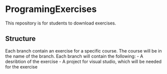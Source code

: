 # ProgramingExercises
This repository is for students to download exercises.

## Structure
Each branch contain an exercise for a specific course.
The course will be in the name of the branch.
Each branch will contain the following:
	- A desribtion of the exercise
	- A project for visual studio, which will be needed for the exercise
